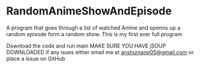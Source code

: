 # RandomAnimeShowAndEpisode
A program that goes through a list of watched Anime and openns up a random episode form a random show.   This is my first ever full program

Download the code and run main
MAKE SURE YOU HAVE jSOUP DOWNLOADED
if any isues either email me at anshumanp05@gmail.com or place a issue on GitHub
